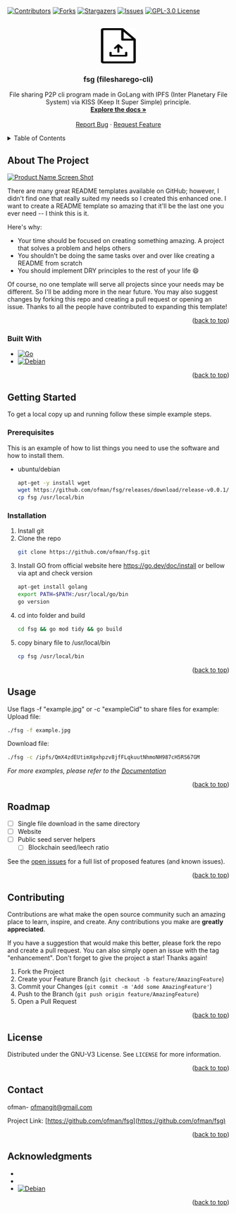<!-- Improved compatibility of back to top link: See: https://github.com/othneildrew/Best-README-Template/pull/73 -->
<a name="readme-top"></a>
<!--
*** Thanks for checking out the Best-README-Template. If you have a suggestion
*** that would make this better, please fork the repo and create a pull request
*** or simply open an issue with the tag "enhancement".
*** Don't forget to give the project a star!
*** Thanks again! Now go create something AMAZING! :D
-->



<!-- PROJECT SHIELDS -->
<!--
*** I'm using markdown "reference style" links for readability.
*** Reference links are enclosed in brackets [ ] instead of parentheses ( ).
*** See the bottom of this document for the declaration of the reference variables
*** for contributors-url, forks-url, etc. This is an optional, concise syntax you may use.
*** https://www.markdownguide.org/basic-syntax/#reference-style-links
-->
[![Contributors][contributors-shield]][contributors-url]
[![Forks][forks-shield]][forks-url]
[![Stargazers][stars-shield]][stars-url]
[![Issues][issues-shield]][issues-url]
[![GPL-3.0 License][license-shield]][license-url]



<!-- PROJECT LOGO -->
<br />
<div align="center">
  <a href="https://github.com/ofman/fsg">
    <img src="img/logo.png" alt="Logo" width="80" height="80">
  </a>

<h3 align="center">fsg (filesharego-cli)</h3>

  <p align="center">
    File sharing P2P cli program made in GoLang with IPFS (Inter Planetary File System) via KISS (Keep It Super Simple) principle.
    <br />
    <a href="https://github.com/ofman/fsg"><strong>Explore the docs »</strong></a>
    <br />
    <br />
    <!-- <a href="https://github.com/ofman/fsg">View Online Demo</a>
    · -->
    <a href="https://github.com/ofman/fsg/issues">Report Bug</a>
    ·
    <a href="https://github.com/ofman/fsg/issues">Request Feature</a>
  </p>
</div>



<!-- TABLE OF CONTENTS -->
<details>
  <summary>Table of Contents</summary>
  <ol>
    <li>
      <a href="#about-the-project">About The Project</a>
      <ul>
        <li><a href="#built-with">Built With</a></li>
      </ul>
    </li>
    <li>
      <a href="#getting-started">Getting Started</a>
      <ul>
        <li><a href="#prerequisites">Prerequisites</a></li>
        <li><a href="#installation">Installation</a></li>
      </ul>
    </li>
    <li><a href="#usage">Usage</a></li>
    <li><a href="#roadmap">Roadmap</a></li>
    <li><a href="#contributing">Contributing</a></li>
    <li><a href="#license">License</a></li>
    <li><a href="#contact">Contact</a></li>
    <li><a href="#acknowledgments">Acknowledgments</a></li>
  </ol>
</details>



<!-- ABOUT THE PROJECT -->
## About The Project

[![Product Name Screen Shot][product-screenshot]](https://github.com/fsg/img/screenshot.png)

There are many great README templates available on GitHub; however, I didn't find one that really suited my needs so I created this enhanced one. I want to create a README template so amazing that it'll be the last one you ever need -- I think this is it.

Here's why:
* Your time should be focused on creating something amazing. A project that solves a problem and helps others
* You shouldn't be doing the same tasks over and over like creating a README from scratch
* You should implement DRY principles to the rest of your life :smile:

Of course, no one template will serve all projects since your needs may be different. So I'll be adding more in the near future. You may also suggest changes by forking this repo and creating a pull request or opening an issue. Thanks to all the people have contributed to expanding this template!

<p align="right">(<a href="#readme-top">back to top</a>)</p>



### Built With

* [![Go][go.dev]][go-url]
* [![Debian][debian.org]][debian-url]

<p align="right">(<a href="#readme-top">back to top</a>)</p>



<!-- GETTING STARTED -->
## Getting Started

To get a local copy up and running follow these simple example steps.

### Prerequisites

This is an example of how to list things you need to use the software and how to install them.
* ubuntu/debian
  ```sh
  apt-get -y install wget
  wget https://github.com/ofman/fsg/releases/download/release-v0.0.1/fsg
  cp fsg /usr/local/bin
  ```

### Installation

1. Install git
2. Clone the repo
   ```sh
   git clone https://github.com/ofman/fsg.git
   ```
3. Install GO from official website here https://go.dev/doc/install or bellow via apt and check version
   ```sh
   apt-get install golang
   export PATH=$PATH:/usr/local/go/bin
   go version
   ```
4. cd into folder and build
   ```sh
   cd fsg && go mod tidy && go build
   ```
5. copy binary file to /usr/local/bin
   ```sh
   cp fsg /usr/local/bin
   ```

<p align="right">(<a href="#readme-top">back to top</a>)</p>



<!-- USAGE EXAMPLES -->
## Usage

Use flags -f "example.jpg" or -c "exampleCid" to share files for example:
Upload file:
   ```sh
   ./fsg -f example.jpg
   ```
Download file:
   ```sh
   ./fsg -c /ipfs/QmX4zdEUtimXgxhpzv8jfFLqkuutNhmoNH987cH5RS67GM
   ```

_For more examples, please refer to the [Documentation](https://oofman.github.com/fsg-site)_

<p align="right">(<a href="#readme-top">back to top</a>)</p>



<!-- ROADMAP -->
## Roadmap

- [ ] Single file download in the same directory
- [ ] Website
- [ ] Public seed server helpers
    - [ ] Blockchain seed/leech ratio

See the [open issues](https://github.com/ofman/fsg/issues) for a full list of proposed features (and known issues).

<p align="right">(<a href="#readme-top">back to top</a>)</p>



<!-- CONTRIBUTING -->
## Contributing

Contributions are what make the open source community such an amazing place to learn, inspire, and create. Any contributions you make are **greatly appreciated**.

If you have a suggestion that would make this better, please fork the repo and create a pull request. You can also simply open an issue with the tag "enhancement".
Don't forget to give the project a star! Thanks again!

1. Fork the Project
2. Create your Feature Branch (`git checkout -b feature/AmazingFeature`)
3. Commit your Changes (`git commit -m 'Add some AmazingFeature'`)
4. Push to the Branch (`git push origin feature/AmazingFeature`)
5. Open a Pull Request

<p align="right">(<a href="#readme-top">back to top</a>)</p>



<!-- LICENSE -->
## License

Distributed under the GNU-V3 License. See `LICENSE` for more information.

<p align="right">(<a href="#readme-top">back to top</a>)</p>



<!-- CONTACT -->
## Contact

ofman<!-- [@twitter_handle](https://twitter.com/twitter_handle) -->- ofmangit@gmail.com

Project Link: [https://github.com/ofman/fsg](https://github.com/ofman/fsg)

<p align="right">(<a href="#readme-top">back to top</a>)</p>



<!-- ACKNOWLEDGMENTS -->
## Acknowledgments

* []()
* []()
* [![Debian][debian.org]][debian-url]

<p align="right">(<a href="#readme-top">back to top</a>)</p>



<!-- MARKDOWN LINKS & IMAGES -->
<!-- https://www.markdownguide.org/basic-syntax/#reference-style-links -->
[contributors-shield]: https://img.shields.io/github/contributors/ofman/fsg.svg?style=for-the-badge
[contributors-url]: https://github.com/ofman/fsg/graphs/contributors
[forks-shield]: https://img.shields.io/github/forks/ofman/fsg.svg?style=for-the-badge
[forks-url]: https://github.com/ofman/fsg/network/members
[stars-shield]: https://img.shields.io/github/stars/ofman/fsg.svg?style=for-the-badge
[stars-url]: https://github.com/ofman/fsg/stargazers
[issues-shield]: https://img.shields.io/github/issues/ofman/fsg.svg?style=for-the-badge
[issues-url]: https://github.com/ofman/fsg/issues
[license-shield]: https://img.shields.io/github/license/ofman/fsg.svg?style=for-the-badge
[license-url]: https://github.com/ofman/fsg/blob/master/LICENSE
[product-screenshot]: images/screenshot.png
[debian.org]: https://img.shields.io/badge/Debian-A81D33?style=for-the-badge&logo=debian&logoColor=white
[debian-url]: https://www.debian.org/distrib/
[go.dev]: https://img.shields.io/badge/Go-00ADD8?style=for-the-badge&logo=go&logoColor=white
[go-url]: https://go.dev/